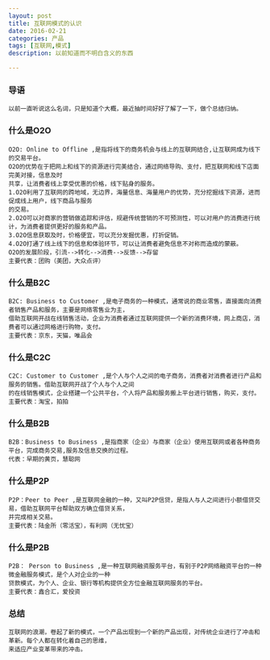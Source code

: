 ```yaml
---
layout: post
title: 互联网模式的认识
date: 2016-02-21
categories: 产品
tags: [互联网,模式]
description: 以前知道而不明白含义的东西

---
```


### 导语
	
	以前一直听说这么名词，只是知道个大概，最近抽时间好好了解了一下，做个总结归纳。

### 什么是O2O
	
	O2O: Online to Offline ,是指将线下的商务机会与线上的互联网结合,让互联网成为线下的交易平台。
	O2O的优势在于把网上和线下的资源进行完美结合，通过网络导购、支付，把互联网和线下店面完美对接，信息及时
	共享，让消费者线上享受优惠的价格，线下贴身的服务。
	1.O2O利用了互联网的跨地域，无边界，海量信息、海量用户的优势，充分挖掘线下资源，进而促成线上用户，线下商品与服务
	的交易。
	2.O2O可以对商家的营销做追踪和评估，规避传统营销的不可预测性，可以对用户的消费进行统计，为消费者提供更好的服务和产品。
	3.O2O信息获取及时，价格便宜，可以充分发掘优惠，打折促销。
	4.O2O打通了线上线下的信息和体验环节，可以让消费者避免信息不对称而造成的蒙蔽。
	O2O的发展阶段，引流-->转化-->消费-->反馈-->存留
	主要代表：团购（美团，大众点评）

### 什么是B2C

	B2C: Business to Customer ,是电子商务的一种模式，通常说的商业零售，直接面向消费者销售产品和服务，主要是网络零售业为主，
	借助互联网开战在线销售活动，企业为消费者通过互联网提供一个新的消费环境，网上商店，消费者可以通过网格进行购物，支付。
	主要代表：京东，天猫，唯品会

### 什么是C2C

	C2C: Customer to Customer ,是个人与个人之间的电子商务，消费者对消费者进行产品和服务的销售。借助互联网开战了个人与个人之间
	的在线销售模式，企业搭建一个公共平台，个人将产品和服务搬上平台进行销售，购买，支付。
	主要代表：淘宝，拍拍

### 什么是B2B

	B2B：Business to Business ,是指商家（企业）与商家（企业）使用互联网或者各种商务平台，完成商务交易,服务及信息交换的过程。
	代表：早期的黄页，慧聪网

### 什么是P2P

	P2P：Peer to Peer ,是互联网金融的一种，又叫P2P信贷，是指人与人之间进行小额借贷交易，借助互联网平台帮助双方确立借贷关系，
	并完成相关交易。
	主要代表：陆金所（零活宝），有利网（无忧宝）

### 什么是P2B
	
	P2B： Person to Business ,是一种互联网融资服务平台，有别于P2P网络融资平台的一种微金融服务模式，是个人对企业的一种
	贷款模式，为个人、企业、银行等机构提供全方位金融互联网服务的平台。
	主要代表：鑫合汇，爱投资



### 总结

	互联网的浪潮，卷起了新的模式，一个产品出现到一个新的产品出现，对传统企业进行了冲击和革新。每个人都在转化着自己的思维，
	来适应产业变革带来的冲击。